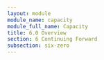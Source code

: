 ```yaml
---
layout: module
module_name: capacity
module_full_name: Capacity
title: 6.0 Overview
section: 6 Continuing Forward
subsection: six-zero
---
```

